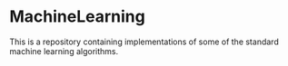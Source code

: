 MachineLearning
===============

This is a repository containing implementations of some of the standard machine learning algorithms.
